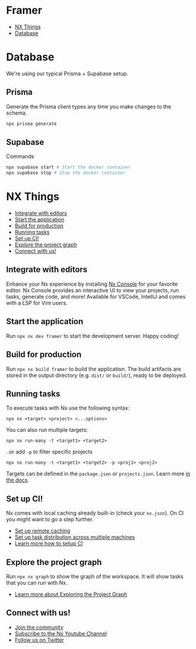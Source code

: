 # Framer


- [NX Things](#nx-things)
- [Database](#database)

# Database

We're using our typical Prisma + Supabase setup.

## Prisma

Generate the Prisma client types any time you make changes to the schema.
```bash
npx prisma generate
```

## Supabase

Commands
```bash
npx supabase start # Start the docker container
npx supabase stop # Stop the docker container
```

# NX Things

- [Integrate with editors](#integrate-with-editors)
- [Start the application](#start-the-application)
- [Build for production](#build-for-production)
- [Running tasks](#running-tasks)
- [Set up CI!](#set-up-ci)
- [Explore the project graph](#explore-the-project-graph)
- [Connect with us!](#connect-with-us)

## Integrate with editors

Enhance your Nx experience by installing [Nx Console](https://nx.dev/nx-console) for your favorite editor. Nx Console
provides an interactive UI to view your projects, run tasks, generate code, and more! Available for VSCode, IntelliJ and
comes with a LSP for Vim users.

## Start the application

Run `npx nx dev framer` to start the development server. Happy coding!

## Build for production

Run `npx nx build framer` to build the application. The build artifacts are stored in the output directory (e.g. `dist/` or `build/`), ready to be deployed.

## Running tasks

To execute tasks with Nx use the following syntax:

```
npx nx <target> <project> <...options>
```

You can also run multiple targets:

```
npx nx run-many -t <target1> <target2>
```

..or add `-p` to filter specific projects

```
npx nx run-many -t <target1> <target2> -p <proj1> <proj2>
```

Targets can be defined in the `package.json` or `projects.json`. Learn more [in the docs](https://nx.dev/features/run-tasks).

## Set up CI!

Nx comes with local caching already built-in (check your `nx.json`). On CI you might want to go a step further.

- [Set up remote caching](https://nx.dev/features/share-your-cache)
- [Set up task distribution across multiple machines](https://nx.dev/nx-cloud/features/distribute-task-execution)
- [Learn more how to setup CI](https://nx.dev/recipes/ci)

## Explore the project graph

Run `npx nx graph` to show the graph of the workspace.
It will show tasks that you can run with Nx.

- [Learn more about Exploring the Project Graph](https://nx.dev/core-features/explore-graph)

## Connect with us!

- [Join the community](https://nx.dev/community)
- [Subscribe to the Nx Youtube Channel](https://www.youtube.com/@nxdevtools)
- [Follow us on Twitter](https://twitter.com/nxdevtools)
